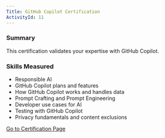 ```yaml
---
Title: GitHub Copilot Certification
ActivityId: 11
---
```


### Summary

This certification validates your expertise with GitHub Copilot.

### Skills Measured

- Responsible AI
- GitHub Copilot plans and features
- How GitHub Copilot works and handles data
- Prompt Crafting and Prompt Engineering
- Developer use cases for AI
- Testing with GitHub Copilot
- Privacy fundamentals and content exclusions

[Go to Certification Page](https://examregistration.github.com/certification/COPILOT)
